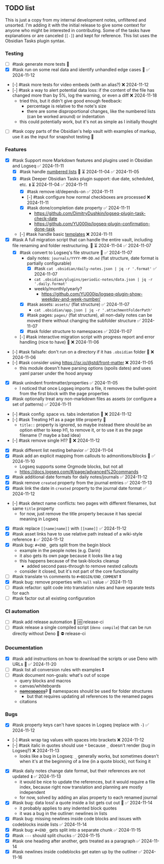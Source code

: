 ## TODO list

This is just a copy from my internal development notes, unfiltered and unsorted. I'm adding it with the initial release to give some context for anyone who might be interested in contributing. Some of the tasks have explanations or are canceled (`[-]`) and kept for reference. This list uses the Obsidian Tasks plugin syntax.

### Testing

- [ ] #task generate more tests 🔼
- [x] #task run on some real data and identify unhandled edge cases 🔼 ✅ 2024-11-12
- [-] #task more tests for video embeds (with an alias?) ❌ 2024-11-12
- [-] #task a way to alert potential data loss: if the content of the file has changed more than by 5%, log the warning, or even a diff ❌ 2024-11-18
	- tried this, but it didn't give good enough feedback: 
		- percentage is relative to the note's size
		- there are some disproportional changes, like the numbered lists (can be worked around) or indentation
	- this could potentially work, but it's not as simple as I initially thought
- [ ] #task copy parts of the Obsidian's help vault with examples of markup, use it as the input for snapshot testing 🔼

### Features

- [x] #task Support more Markdown features and plugins used in Obsidian and Logseq ✅ 2024-11-11
	- [x] #task handle [numbered lists](https://docs.logseq.com/#/page/numbered%20list) 🔼 ⏳ 2024-11-04 ✅ 2024-11-05
	- [x] #task Deeper Obsidian Tasks plugin support: due date, scheduled, etc. ⏫ ⏳ 2024-11-04 ✅ 2024-11-11
		- [x] #task remove id/depends-on ✅ 2024-11-11
		- [-] #task configure how normal checkboxes are processed ❌ 2024-11-11
		- [x] #task done/completion date property ✅ 2024-11-11
			- <https://github.com/DimitryDushkin/logseq-plugin-task-check-date>
			- <https://github.com/YU000jp/logseq-plugin-confirmation-done-task>
	- [-] #task handle basic [templates](https://docs.logseq.com/#/page/templates) ❌ 2024-11-11
- [x] #task A full migration script that can handle the entire vault, including file renaming and folder restructuring. 🔼 ⏳ 2024-11-04 ✅ 2024-11-07
	- [x] #task convert to Logseq's file structure 🔼 ✅ 2024-11-07
	    - daily notes: `journals/YYYY-MM-DD.md` (flat structure, date format is partially configurable)
		    - [x] #task `cat .obsidian/daily-notes.json | jq -r '.format'` ✅ 2024-11-07
		    - `cat .obsidian/plugins/periodic-notes/data.json | jq -r '.daily.format'`
		    - weekly/monthly/yearly?
			    - <https://github.com/YU000jp/logseq-plugin-show-weekday-and-week-number/>
	    - [x] #task assets: `assets/` (flat structure) ✅ 2024-11-07
		    - `cat .obsidian/app.json | jq -r '.attachmentFolderPath'`
	    - [x] #task pages: `pages/` (flat structure), all non-daily notes can be moved there without changing the subfolder structure ✅ 2024-11-07
	    - [x] #task folder structure to namespaces ✅ 2024-11-07
	- [-] #task interactive migration script with progress report and error handling (nice to have) 🔽 ❌ 2024-11-06
- [-] #task failsafe: don't run on a directory if it has `.obsidian` folder 🔽 ❌ 2024-11-06
- [-] #task consider using <https://jsr.io/@std/front-matter> ❌ 2024-11-05
	- this module doesn't have parsing options (spoils dates) and uses yaml parser under the hood anyway
- [x] #task unindent frontmatter/properties ✅ 2024-11-05
	- I noticed that once Logseq imports a file, it removes the bullet-point from the first block with the page properties
- [x] #task optionally treat any non-markdown files as assets (or configure a set of patterns) ✅ 2024-11-11
- [-] #task config: space vs. tabs indentation 🔽 ❌ 2024-11-12
- [-] #task Treating H1 as a page title property 🔽
	- `title::` property is ignored, so maybe instead there should be an option either to keep H1, to remove it, or to use it as the page filename (? maybe a bad idea)
- [-] #task remove single H1? 🔽 ❌ 2024-11-12
- [x] #task different list nesting behavior ✅ 2024-11-04
- [x] #task add an explicit mapping from callouts to admonitions/blocks 🔼 ✅ 2024-11-10
	- Logseq supports some Orgmode blocks, but not all
	- <https://docs.logseq.com/#/page/advanced%20commands>
- [x] #task additional date formats for daily notes/journals ✅ 2024-11-12
- [x] #task remove `created` property from the journal entries ✅ 2024-11-13
- [x] #task link the date in `created` property to the journal date format ✅ 2024-11-12
- [-] #task detect name conflicts: two pages with different filenames, but same `title` property
	- for now, just remove the title property because it has special meaning in Logseq
- [x] #task replace `[[name|name]]` with `[[name]]` ✅ 2024-11-12
- [x] #task asset links have to use relative path instead of a wiki-style reference ⏫ ✅ 2024-11-12
- [x] #task bug: `#+END_` gets split from the begin block
	- example in the people notes (e.g. Darin)
	- it also gets its own page because it looks like a tag
	- this happens because of the task-blocks cleanup
		- added second pass-through to remove nested callouts
	- consider it closed, but it's not part of the core functionality
- [ ] #task translate `%%` comments to `#+BEGIN/END_COMMENT` ⏬ 
- [x] #task bug: remove properties with `null` value ✅ 2024-11-13
- [ ] #task refactor: split code into translation rules and have separate tests for each
- [ ] #task factor out all existing configuration

### CI automation

- [ ] #task add release automation 🔽 🆔 release-ci
- [ ] #task release a single compiled script (`deno compile`) that can be run directly without Deno 🔽 ⛔ release-ci

### Documentation

- [x] #task add instructions on how to download the scripts or use Deno with URLs 🔽 ✅ 2024-11-20
- [ ] #task list all conversion rules with examples ⏬
- [ ] #task document non-goals: what's out of scope
	- query blocks and macros
	- canvas/whiteboards
	- ~~[namespaces](https://docs.logseq.com/#/page/namespaces)?~~ 🤔 namespaces should be used for folder structures
		- but that requires updating all references to the renamed pages
	- citations

### Bugs

- [x] #task property keys can't have spaces in Logseq (replace with `-`) ✅ 2024-11-12
- [-] #task wrap tag values with spaces into brackets ❌ 2024-11-12
- [-] #task italic in quotes should use `*` because `_` doesn't render (bug in Logseq?) ❌ 2024-11-13
	- looks like a bug in Logseq: `_` generally works, but sometimes doesn't when it's at the beginning of a line (in a quote block), not fixing it
- [x] #task daily notes change date format, but their references are not updated ⏫ ✅ 2024-11-13
	- it would be nice to update the references, but it would require a file index, because right now translation and planning are mostly independent 
	- for now, solved by adding an alias property to each renamed journal
- [x] #task bug: data loss! a quote inside a list gets cut out 🔺 ✅ 2024-11-14
	- it probably applies to any indented block quotes
	- it was a bug in the outliner: newlines in lists
- [x] #task bug: missing newlines inside code blocks and issues with codeblocks inside lists ✅ 2024-11-14
- [x] #task bug: `#+END_` gets split into a separate chunk ✅ 2024-11-15
- [x] #task `---` should split chucks ✅ 2024-11-15
- [x] #task one heading after another, gets treated as a paragraph ✅ 2024-11-14
- [x] #task newlines inside codeblocks get eaten up by the outliner ✅ 2024-11-16